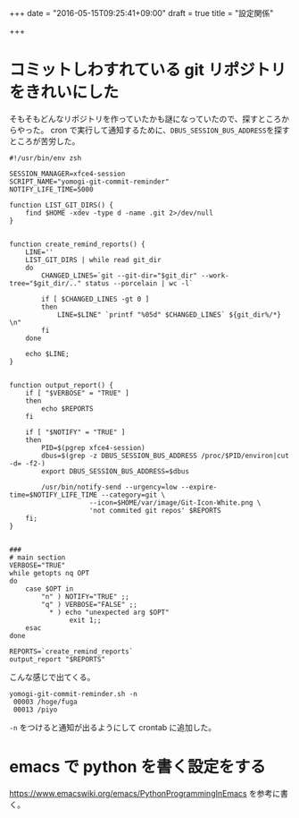 +++
date = "2016-05-15T09:25:41+09:00"
draft = true
title = "設定関係"

+++

# コミットしわすれている git リポジトリをきれいにした #
そもそもどんなリポジトリを作っていたかも謎になっていたので、探すところからやった。
cron で実行して通知するために、`DBUS_SESSION_BUS_ADDRESS`を探すところが苦労した。

``` shell
#!/usr/bin/env zsh

SESSION_MANAGER=xfce4-session
SCRIPT_NAME="yomogi-git-commit-reminder"
NOTIFY_LIFE_TIME=5000

function LIST_GIT_DIRS() {
    find $HOME -xdev -type d -name .git 2>/dev/null
}


function create_remind_reports() {
    LINE=''
    LIST_GIT_DIRS | while read git_dir
    do
        CHANGED_LINES=`git --git-dir="$git_dir" --work-tree="$git_dir/.." status --porcelain | wc -l`

        if [ $CHANGED_LINES -gt 0 ]
        then
            LINE=$LINE" `printf "%05d" $CHANGED_LINES` ${git_dir%/*} \n"
        fi
    done

    echo $LINE;
}


function output_report() {
    if [ "$VERBOSE" = "TRUE" ]
    then
        echo $REPORTS
    fi

    if [ "$NOTIFY" = "TRUE" ]
    then
        PID=$(pgrep xfce4-session)
        dbus=$(grep -z DBUS_SESSION_BUS_ADDRESS /proc/$PID/environ|cut -d= -f2-)
        export DBUS_SESSION_BUS_ADDRESS=$dbus

        /usr/bin/notify-send --urgency=low --expire-time=$NOTIFY_LIFE_TIME --category=git \
                    --icon=$HOME/var/image/Git-Icon-White.png \
                    'not commited git repos' $REPORTS
    fi;
}


###
# main section
VERBOSE="TRUE"
while getopts nq OPT
do
    case $OPT in
        "n" ) NOTIFY="TRUE" ;;
        "q" ) VERBOSE="FALSE" ;;
          * ) echo "unexpected arg $OPT"
               exit 1;;
    esac
done

REPORTS=`create_remind_reports`
output_report "$REPORTS"
```

こんな感じで出てくる。
```
yomogi-git-commit-reminder.sh -n
 00003 /hoge/fuga
 00013 /piyo
```

`-n` をつけると通知が出るようにして crontab に追加した。

# emacs で python を書く設定をする #

https://www.emacswiki.org/emacs/PythonProgrammingInEmacs を参考に書く。
